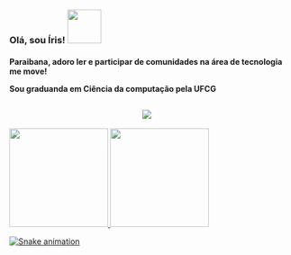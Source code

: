 <h3 align="left"> Olá, sou Íris! <img src="https://media1.giphy.com/media/VCmLVsrZCoTjhpSKPU/giphy.gif" width="60"> </h3>


<h4>
  <p>Paraibana, adoro ler e participar de comunidades na área de tecnologia me move!
  <p>Sou graduanda em Ciência da computação pela UFCG<p>
</h4>



<h2  align="center"></h2>
<p align="center">
  <a target="_blank"href="https://www.linkedin.com/in/%C3%ADrisalmeida"><img src="https://img.shields.io/badge/linkedin-%230077B5.svg?&style=for-the-badge&logo=linkedin&logoColor=white" /></a>&nbsp;&nbsp;&nbsp;&nbsp;
</p>



 <div>
 <p align="left">
   <a href="https://github.com/irisalmeida">
   <img height="175em" src="https://github-readme-stats.vercel.app/api?username=letpires&show_icons=true&theme=radical&include_all_commits=true&count_private=true"/>
   <img height="175em" src="https://github-readme-stats.vercel.app/api/top-langs/?username=letpires&layout=compact&langs_count=16&theme=radical"/>
<div>

  
 
  ![Snake animation](https://github.com/irisalmeida/irisalmeida/blob/output/github-contribution-grid-snake.svg)
 
